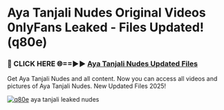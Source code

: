 # Aya Tanjali Nudes Original Videos 0nlyFans Leaked - Files Updated! (q80e)

<h3>🔴 CLICK HERE 🌐==►► <a href="https://tinyurl.com/yrmya6cz" rel="nofollow">Aya Tanjali Nudes Updated Files</a></h3>

Get Aya Tanjali Nudes and all content. Now you can access all videos and pictures of Aya Tanjali Nudes. New Updated Files 2025!

[![q80e](https://i.imgur.com/FMdXYCs.gif)](https://tinyurl.com/yrmya6cz)
aya tanjali leaked nudes
